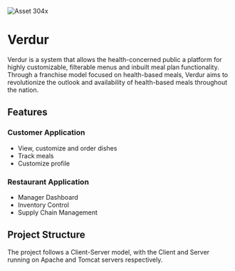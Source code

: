 ![Asset 304x](https://user-images.githubusercontent.com/62155402/158613703-535a10cf-2857-4cc2-9447-a4922417d70e.png)
# Verdur

Verdur is a system that allows the health-concerned public a platform for highly customizable, filterable menus and inbuilt meal plan functionality. Through a franchise model focused on health-based meals, Verdur aims to revolutionize the outlook and availability of health-based meals throughout the nation.

## Features

### Customer Application

- View, customize and order dishes
- Track meals
- Customize profile

### Restaurant Application

- Manager Dashboard
- Inventory Control
- Supply Chain Management 

## Project Structure

The project follows a Client-Server model, with the Client and Server running on Apache and Tomcat servers respectively.


